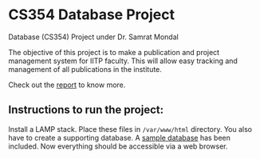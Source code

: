 # CS354 Database Project
Database (CS354) Project under Dr. Samrat Mondal

The objective of this project is to make a publication and project management system for IITP faculty. This will allow easy tracking and management of all publications in the institute.

Check out the [report](report.pdf) to know more.

## Instructions to run the project:
Install a LAMP stack. Place these files in `/var/www/html` directory. You also have to create a supporting database. A [sample database](publication_project_db.sql) has been included. Now everything should be accessible via a web browser.
